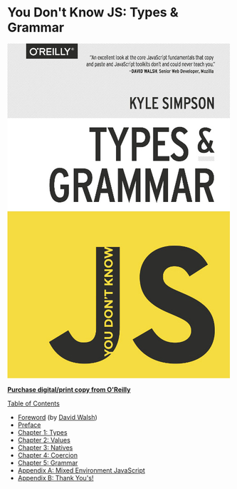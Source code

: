 # You Don't Know JS: Types & Grammar

![](../.gitbook/assets/cover%20%283%29.jpg)

[**Purchase digital/print copy from O'Reilly**](http://shop.oreilly.com/product/0636920033745.do)

[Table of Contents]()

* [Foreword](foreword.md) \(by [David Walsh](http://davidwalsh.name)\)
* [Preface](../preface.md)
* [Chapter 1: Types](ch1.md)
* [Chapter 2: Values](ch2.md)
* [Chapter 3: Natives](ch3.md)
* [Chapter 4: Coercion](ch4.md)
* [Chapter 5: Grammar](ch5.md)
* [Appendix A: Mixed Environment JavaScript](apa.md)
* [Appendix B: Thank You's!](apb.md)

